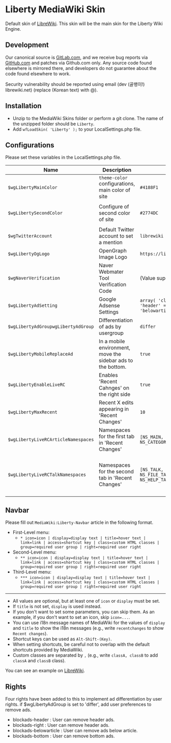 # Liberty MediaWiki Skin

Default skin of [LibreWiki](https://librewiki.net). This skin will be the main skin for the Liberty Wiki Engine.

## Development

Our canonical source is [GitLab.com](https://github.com/librewiki/liberty-skin), and we receive bug reports via [GitHub.com](https://github.com/librewiki/liberty-skin/issues) and patches via Github.com only. Any source code found elsewhere is mirrored there, and developers do not guarantee about the code found elsewhere to work.

Security vulnerability should be reported using email (dev (골뱅이!) librewiki.net) (replace (Korean text) with @).

## Installation
* Unzip to the MediaWiki Skins folder or perform a git clone. The name of the unzipped folder should be `Liberty`.
* Add `wfLoadSkin( 'Liberty' );` to your LocalSettings.php file.

## Configurations
Please set these variables in the LocalSettings.php file.

| Name | Description | Example Variable | Default Variable |
| ---- | ---- | ---- | ---- |
| `$wgLibertyMainColor` | `theme-color` configurations, main color of site | `#4188F1` | `#4188F1` |
| `$wgLibertySecondColor` | Configure of second color of site | `#2774DC` | The value of `$wgLibertyMainColor` subtracted by `1A1415` |
| `$wgTwitterAccount` | Default Twitter account to set a mention | `librewiki` | (none) |
| `$wgLibertyOgLogo` | OpenGraph Image Logo | `https://librewiki.net/images/6/6a/Libre_favicon.png` | (Value of `$wgLogo`) |
| `$wgNaverVerification` | Naver Webmater Tool Verification Code | (Value supplied by Naver.com) | (none) |
| `$wgLibertyAdSetting` | Google Adsense Settings | `array( 'client' => '(Value supplied by Google)', 'header' => '1234567890', 'right' => '0987654321', 'belowarticle' => 1313135452 )` | (none) |
| `$wgLibertyAdGroupwgLibertyAdGroup` | Differentiation of ads by usergroup | `differ` | `null`|
| `$wgLibertyMobileReplaceAd` | In a mobile environment, move the sidebar ads to the bottom. | `true` | `false` |
| `$wgLibertyEnableLiveRC` | Enables 'Recent Cahnges' on the right side | `true` | `true` |
| `$wgLibertyMaxRecent` | Recent X edits appearing in 'Recent Changes' | `10` | `10` |
| `$wgLibertyLiveRCArticleNamespaces` | Namespaces for the first tab in 'Recent Changes' | `[NS_MAIN, NS_PROJECT, NS_TEMPLATE, NS_HELP, NS_CATEGORY]` | `[NS_MAIN, NS_PROJECT, NS_TEMPLATE, NS_HELP, NS_CATEGORY]` |
| `$wgLibertyLiveRCTalkNamespaces` | Namespaces for the second tab in 'Recent Changes' | `[NS_TALK, NS_USER_TALK, NS_PROJECT_TALK, NS_FILE_TALK, NS_MEDIAWIKI_TALK, NS_TEMPLATE_TALK, NS_HELP_TALK, NS_CATEGORY_TALK]` | `[NS_TALK, NS_USER_TALK, NS_PROJECT_TALK, NS_FILE_TALK, NS_MEDIAWIKI_TALK, NS_TEMPLATE_TALK, NS_HELP_TALK, NS_CATEGORY_TALK]` |

## Navbar
Please fill out `MediaWiki:Liberty-Navbar` article in the following format.

* First-Level menu:
  * `* icon=icon | display=display text | title=hover text | link=link | access=shortcut key | class=custom HTML classes | group=required user group | right=required user right`
* Second-Level menu:
  * `** icon=icon | display=display text | title=hover text | link=link | access=shortcut key | class=custom HTML classes | group=required user group | right=required user right`
* Third-Level menu:
  * `*** icon=icon | display=display text | title=hover text | link=link | access=shortcut key | class=custom HTML classes | group=required user group | right=required user right`
---
* All values are optional, but at least one of `icon` or `display` must be set.
* If `title` is not set, `display` is used instead.
* If you don't want to set some parameters, you can skip them. As an example, if you don't want to set an icon, skip `icon=...`.
* You can use i18n message names of MediaWiki for the values of `display` and `title` to show the i18n messages (e.g., write `recentchanges` to show `Recent changes`).
* Shortcut keys can be used as `Alt-Shift-(Key)`.
* When setting shortcuts, be careful not to overlap with the default shortcuts provided by MediaWiki.
* Custom classes are separated by `,` (e.g., write `classA, classB` to add `classA` and `classB` class).

You can see an example on [LibreWiki](https://librewiki.net/wiki/MediaWiki:Liberty-Navbar).

## Rights
Four rights have been added to this to implement ad differentiation by user rights. if $wgLibertyAdGroup is set to 'differ', add user preferences to remove ads.
* blockads-header : User can remove header ads.
* blockads-right : User can remove header ads.
* blockads-belowarticle : User can remove ads below article.
* blockads-bottom : User can remove bottom ads.